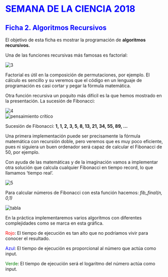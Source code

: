 # <span style="color:blue">SEMANA DE LA CIENCIA 2018 </span>
## <span style="color:blue">Ficha 2. Algoritmos Recursivos</span>
El objetivo de esta ficha es mostrar la programación de **algoritmos recursivos.**

Una de las funciones recursivas más famosas es factorial: 


![3](https://i.ibb.co/P5BHg01/20200222192644.jpg)

Factorial es útil en la composición de permutaciones, por ejemplo. El cálculo es sencillo y su veremos que el código en un lenguaje de programación es casi cortar y pegar la fórmula matemática.

Otra función recursiva un poquito más difícil es la que hemos mostrado en la presentación. La sucesión de Fibonacci: 

![4](https://i.ibb.co/P5BHg01/20200222192644.jpg)  
![pensaimiento crítico](https://i.ibb.co/Pgv0Q6y/1.jpg)

Sucesión de Fibonacci: **1, 1, 2, 3, 5, 8, 13, 21, 34, 55, 89, …**

Una primera implementación puede ser precisamente la fórmula matemática con recursión doble, pero veremos que es muy poco eficiente, pues ni siguiera un buen ordenador será capaz de calcular el Fibonacci de 50, por ejemplo. 

Con ayuda de las matemáticas y de la imaginación vamos a implementar otra solución que calcula cualquier Fibonacci en tiempo record, lo que llamamos ‘tiempo real’.

![5](https://i.ibb.co/FHMvzKZ/5.jpg)

Para calcular números de Fibonacci con esta función hacemos: *fib_final(n, 0,1)*

![tabla](https://i.ibb.co/bNb63pB/2.png)

En la práctica implementaremos varios algoritmos con diferentes complejidades como se marca en esta gráfica.

<span style="color:red">Rojo</span>: El tiempo de ejecución es tan alto que no podríamos vivir para conocer el resultado.

<span style="color:blue">Azul</span>: El tiempo de ejecución es proporcional al número que actúa como input.

<span style="color:green">Verde</span>: El tiempo de ejecución será el logaritmo del número actúa como input. 



